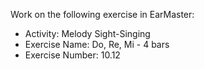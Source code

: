 Work on the following exercise in EarMaster:
- Activity: Melody Sight-Singing
- Exercise Name: Do, Re, Mi - 4 bars
- Exercise Number: 10.12

